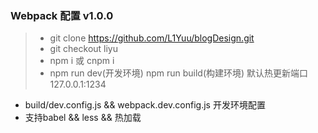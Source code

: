 <h3>Webpack 配置 v1.0.0</h3>

> + git clone https://github.com/L1Yuu/blogDesign.git
> + git checkout liyu 
> + npm i  或  cnpm i
> + npm run dev(开发环境)  npm run build(构建环境)  默认热更新端口 127.0.0.1:1234


+ build/dev.config.js && webpack.dev.config.js 开发环境配置
+ 支持babel && less && 热加载 